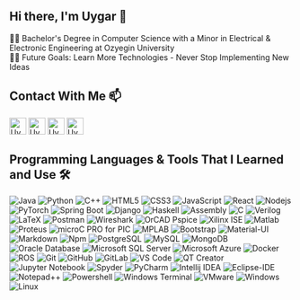 ## Hi there, I'm Uygar 👋

👨‍💻 Bachelor's Degree in Computer Science with a Minor in Electrical & Electronic Engineering at Ozyegin University<br/>
💪🏼 Future Goals: Learn More Technologies - Never Stop Implementing New Ideas

## Contact With Me 📫

[<img alt="Uygar Kaya | LinkedIn" height="30px" src="https://cdn-icons-png.flaticon.com/512/1383/1383262.png"/>][linkedin]
[<img alt="Uygar Kaya | GoogleMail" height="30px" src="https://img.icons8.com/?size=512&id=qyRpAggnV0zH&format=png"/>][mail]
[<img alt="Uygar Kaya | GoogleScholar" height="30px" src="https://img.icons8.com/?size=512&id=drPiDBy9kkJ3&format=png"/>][googleScholar]
[<img alt="Uygar Kaya | AcademiaEdu" height="30px" src="https://img.icons8.com/?size=512&id=wtLhjRpd1QxA&format=png"/>][academia]
<br/>

## Programming Languages & Tools That I Learned and Use 🛠 

![Java](http://img.shields.io/badge/-Java-5B4638?style=flat-square&logo=java&logoColor=ffffff&style=flat-square)
![Python](http://img.shields.io/badge/-Python-3776AB?style=flat-square&logo=python&logoColor=ffffff&style=flat-square)
![C++](http://img.shields.io/badge/-C++-A8B9CC?style=flat-square&logo=c&logoColor=ffffff&style=flat-square)
![HTML5](https://img.shields.io/badge/HTML5-chocolate?style=flat-square&logo=html5&logoColor=white&style=flat-square)
![CSS3](https://img.shields.io/badge/-CSS3-%231572B6?style=flat-square&logo=css3&style=flat-square)
![JavaScript](https://img.shields.io/badge/JavaScript-yellow?style=flat-square&logo=javascript&logoColor=white&style=flat-square)
![React](https://img.shields.io/badge/-React-61DAFB?style=flat-square&logo=react&logoColor=ffffff&style=flat-square)
![Nodejs](https://img.shields.io/badge/-Node.js-339933?style=flat-square&logo=node.js&logoColor=ffffff&style=flat-square)
![PyTorch](https://img.shields.io/badge/-PyTorch-339933?style=flat-square&logo=PyTorch&logoColor=ffffff&style=flat-square)
![Spring Boot](https://img.shields.io/badge/-SpringBoot-339933?style=flat-square&logo=SpringBoot&logoColor=ffffff&style=flat-square)
![Django](https://img.shields.io/badge/-Django-339933?style=flat-square&logo=Django&logoColor=ffffff&style=flat-square)
![Haskell](https://img.shields.io/badge/-Haskell-663399?style=flat-square&logo=Haskell&logoColor=ffffff&style=flat-square)
![Assembly](https://img.shields.io/badge/Assembly-chocolate?style=flat-square&logo=Assembly&logoColor=white&style=flat-square)
![C](http://img.shields.io/badge/-C-A8B9CC?style=flat-square&logo=c&logoColor=ffffff&style=flat-square)
![Verilog](https://img.shields.io/badge/-Verilog-319795?style=flat-square&logo=verilog&logoColor=ffffff&style=flat-square)
![LaTeX](https://img.shields.io/badge/-LaTeX-000000?style=flat-square&logo=latex&logoColor=ffffff&style=flat-square)
![Postman](https://img.shields.io/badge/Postman-chocolate?style=flat-square&logo=Postman&logoColor=white&style=flat-square)
![Wireshark](http://img.shields.io/badge/-Wireshark-007ACC?style=flat-square&logo=Wireshark&logoColor=ffffff&style=flat-square)
![OrCAD Pspice](https://img.shields.io/badge/-OrCAD%E2%80%93Pspice-38B2AC?style=flat-square&logo=OrCADPspice&logoColor=ffffff&style=flat-square)
![Xilinx ISE](https://img.shields.io/badge/-Xilinx%20ISE-FFCA28?style=flat-square&logo=Xilinx&logoColor=ffffff&style=flat-square)
![Matlab](https://img.shields.io/badge/-MATLAB-FCA121?style=flat-square&logo=MATLAB&style=flat-square)
![Proteus](https://img.shields.io/badge/-Proteus%E2%80%938-61DAFB?style=flat-square&logo=Proteus&logoColor=ffffff&style=flat-square)
![microC PRO for PIC](https://img.shields.io/badge/-microC%20PRO%20for%20PIC-CC2927?style=flat-square&logo=microC-pro-for-pıc&logoColor=ffffff&style=flat-square)
![MPLAB](http://img.shields.io/badge/-MPLAB-A8B9CC?style=flat-square&logo=MPLAB&logoColor=ffffff&style=flat-square)
![Bootstrap](https://img.shields.io/badge/-Bootstrap-563D7C?style=flat-square&logo=Bootstrap&logoColor=ffffff&style=flat-square)
![Material-UI](https://img.shields.io/badge/-Material%E2%80%93UI-0081CB?style=flat-square&logo=material-ui&style=flat-square)
![Markdown](https://img.shields.io/badge/-Markdown-000000?style=flat-square&logo=markdown&style=flat-square)
![Npm](https://img.shields.io/badge/-npm-CB3837?style=flat-square&logo=npm&style=flat-square)
![PostgreSQL](https://img.shields.io/badge/-PostgreSQL-4169E1?style=flat-square&logo=postgresql&logoColor=ffffff&style=flat-square)
![MySQL](https://img.shields.io/badge/-MySQL-4479A1?style=flat-square&logo=mysql&logoColor=ffffff&style=flat-square)
![MongoDB](https://img.shields.io/badge/-MongoDB-339933?style=flat-square&logo=MongoDB&logoColor=ffffff&style=flat-square)
![Oracle Database](https://img.shields.io/badge/-OracleDatabase-61DAFB?style=flat-square&logo=oracle&logoColor=ffffff&style=flat-square)
![Microsoft SQL Server](https://img.shields.io/badge/-Microsoft%20SQL%20Server-CC2927?style=flat-square&logo=microsoft-sql-server&logoColor=ffffff&style=flat-square)
![Microsoft Azure](https://img.shields.io/badge/-Microsoft%20Azure-0089D6?style=flat-square&logo=microsoft-azure&logoColor=ffffff&style=flat-square)
![Docker](https://img.shields.io/badge/-Docker-2496ED?style=flat-square&logo=docker&logoColor=ffffff&style=flat-square)
![ROS](https://img.shields.io/badge/-ROS-2496ED?style=flat-square&logo=ros&logoColor=ffffff&style=flat-square)
![Git](https://img.shields.io/badge/-Git-%23F05032?style=flat-square&logo=git&logoColor=%23ffffff&style=flat-square)
![GitHub](https://img.shields.io/badge/-GitHub-181717?style=flat-square&logo=github&style=flat-square)
![GitLab](https://img.shields.io/badge/-GitLab-FCA121?style=flat-square&logo=gitlab&style=flat-square)
![VS Code](http://img.shields.io/badge/-VS%20Code-007ACC?style=flat-square&logo=visual-studio-code&logoColor=ffffff&style=flat-square)
![QT Creator](https://img.shields.io/badge/-QT%20Creator-339933?style=flat-square&logo=qt&logoColor=ffffff&style=flat-square)
![Jupyter Notebook](https://img.shields.io/badge/Jupyter%20Notebook-chocolate?style=flat-square&logo=Jupyter&logoColor=white&style=flat-square)
![Spyder](https://img.shields.io/badge/-Spyder-CC2927?style=flat-square&logo=spyder&logoColor=ffffff&style=flat-square)
![PyCharm](https://img.shields.io/badge/-PyCharm-339933?style=flat-square&logo=PyCharm&logoColor=ffffff&style=flat-square)
![Intellij IDEA](http://img.shields.io/badge/-Intellij%20IDEA-000000?style=flat-square&logo=intellij-idea&logoColor=ffffff&style=flat-square)
![Eclipse-IDE](http://img.shields.io/badge/-Eclipse-2C2255?style=flat-square&logo=eclipse&logoColor=ffffff&style=flat-square)
![Notepad++](https://img.shields.io/badge/-Notepad++-339933?style=flat-square&logo=Notepad++&logoColor=ffffff&style=flat-square)
![Powershell](http://img.shields.io/badge/-Powershell-5391FE?style=flat-square&logo=powershell&logoColor=ffffff&style=flat-square)
![Windows Terminal](http://img.shields.io/badge/-Windows%20Terminal-000000?style=flat-square&logo=windowsTerminal&logoColor=ffffff&style=flat-square)
![VMware](https://img.shields.io/badge/-VMware-FCA121?style=flat-square&logo=VMware&style=flat-square)
![Windows](http://img.shields.io/badge/-Windows-0078D6?style=flat-square&logo=windows&logoColor=ffffff&style=flat-square)
![Linux](http://img.shields.io/badge/-Linux-0078D6?style=flat-square&logo=Linux&logoColor=ffffff&style=flat-square)

<!-- ## GitHub Statistics 📈
  <div>
    <a href="https://github.com/UygarKAYA">
      <img align="center" src="https://github-readme-stats.vercel.app/api/top-langs/?username=UygarKAYA&langs_count=10&layout=compact&theme=react"/>
    </a>
    
    <a href="https://github.com/UygarKAYA">
      <img align="center" src="https://github-readme-stats-sigma-five.vercel.app/api?username=UygarKAYA&show_icons=true&count_private=true&theme=react&line_height=40" />
    </a>
    
    
    <a href="https://github.com/UygarKAYA">
      <img align="center" src="https://github-readme-stats.vercel.app/api/top-langs/?username=UygarKAYA&theme=react"/>
    </a>
    
  </div -->

[linkedin]: https://www.linkedin.com/in/uygarkaya/
[mail]: mailto:uygar.kaya@ozu.edu.tr
[googleScholar]: https://scholar.google.com/citations?user=e8oF3YAAAAAJ&hl=en
[academia]: https://ozyegin.academia.edu/UygarKaya

<!--
**UygarKAYA/UygarKAYA** is a ✨ _special_ ✨ repository because its `README.md` (this file) appears on your GitHub profile.

Here are some ideas to get you started:

- 🔭 I’m currently working on ...
- 🌱 I’m currently learning ...
- 👯 I’m looking to collaborate on ...
- 🤔 I’m looking for help with ...
- 💬 Ask me about ...
- 📫 How to reach me: ...
- 😄 Pronouns: ...
- ⚡ Fun fact: ...
-->
